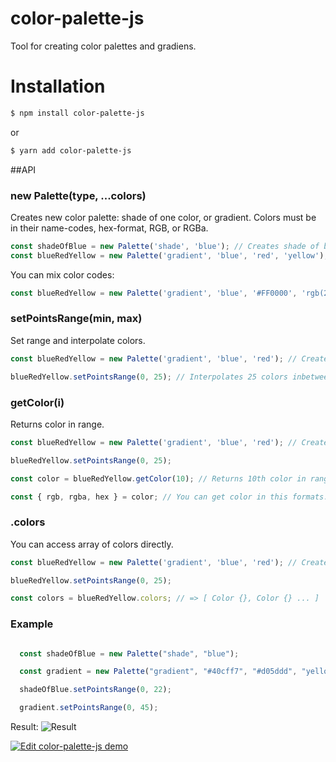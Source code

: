 # color-palette-js
Tool for creating color palettes and gradiens.

# Installation 

```sh
$ npm install color-palette-js
```
or
```sh
$ yarn add color-palette-js
```

##API

### new Palette(type, ...colors)

Creates new color palette: shade of one color, or gradient.
Colors must be in their name-codes, hex-format, RGB, or RGBa.

```javascript
const shadeOfBlue = new Palette('shade', 'blue'); // Creates shade of blue 
const blueRedYellow = new Palette('gradient', 'blue', 'red', 'yellow'); // Creates gradient
```
You can mix color codes: 

```javascript
const blueRedYellow = new Palette('gradient', 'blue', '#FF0000', 'rgb(255,255,0)'); // Creates gradient
```

### setPointsRange(min, max)

Set range and interpolate colors.

```javascript
const blueRedYellow = new Palette('gradient', 'blue', 'red'); // Creates gradient

blueRedYellow.setPointsRange(0, 25); // Interpolates 25 colors inbetween blue and red;
```
### getColor(i)

Returns color in range.
```javascript
const blueRedYellow = new Palette('gradient', 'blue', 'red'); // Creates gradient

blueRedYellow.setPointsRange(0, 25);

const color = blueRedYellow.getColor(10); // Returns 10th color in range.

const { rgb, rgba, hex } = color; // You can get color in this formats.

```

### .colors

You can access array of colors directly.

```javascript
const blueRedYellow = new Palette('gradient', 'blue', 'red'); // Creates gradient

blueRedYellow.setPointsRange(0, 25);

const colors = blueRedYellow.colors; // => [ Color {}, Color {} ... ] 
```

### Example 
```javascript

  const shadeOfBlue = new Palette("shade", "blue");

  const gradient = new Palette("gradient", "#40cff7", "#d05ddd", "yellow");

  shadeOfBlue.setPointsRange(0, 22);

  gradient.setPointsRange(0, 45);
```
Result: 
![Result](http://i.piccy.info/i9/7e398462de3e7a23f06295111bd21de4/1553594289/64646/1309699/Snymok_ekrana_ot_2019_03_26_11_45_53.png)

[![Edit color-palette-js demo](https://codesandbox.io/static/img/play-codesandbox.svg)](https://codesandbox.io/s/m54oxkz6m8?fontsize=14)
